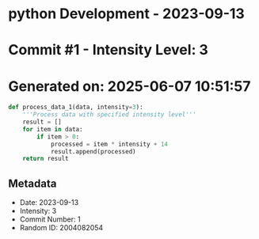 ﻿# python Development - 2023-09-13
# Commit #1 - Intensity Level: 3
# Generated on: 2025-06-07 10:51:57
```python
def process_data_1(data, intensity=3):
    '''Process data with specified intensity level'''
    result = []
    for item in data:
        if item > 0:
            processed = item * intensity + 14
            result.append(processed)
    return result
```
## Metadata
- Date: 2023-09-13
- Intensity: 3
- Commit Number: 1
- Random ID: 2004082054
